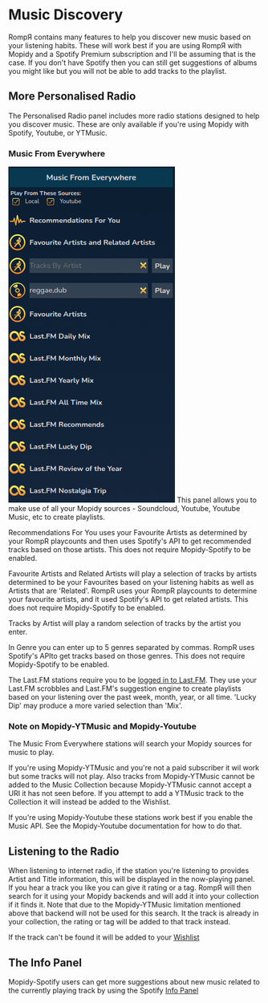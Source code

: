 # Music Discovery

RompЯ contains many features to help you discover new music based on your listening habits. These will work best if you are using RompЯ with Mopidy and a Spotify Premium subscription and I'll be assuming that is the case. If you don't have Spotify then you can still get suggestions of albums you might like but you will not be able to add tracks to the playlist.

## More Personalised Radio

The Personalised Radio panel includes more radio stations designed to help you discover music. These are only available if you're using Mopidy
with Spotify, Youtube, or YTMusic.

### Music From Everywhere

![](images/musicfromeverywhere.png)
This panel allows you to make use of all your Mopidy sources - Soundcloud, Youtube, Youtube Music, etc to create playlists.

Recommendations For You uses your Favourite Artists as determined by your RompR playcounts and then uses Spotify's API to get recommended tracks based on
those artists. This does not require Mopidy-Spotify to be enabled.

Favourite Artists and Related Artists will play a selection of tracks by artists determined to be your Favourites based on your listening habits as well as
Artists that are 'Related'. RompR uses your RompR playcounts to determine your favourite artists, and it used Spotify's API to get related artists.
This does not require Mopidy-Spotify to be enabled.

Tracks by Artist will play a random selection of tracks by the artist you enter.

In Genre you can enter up to 5 genres separated by commas. RompR uses Spotify's APIto get tracks based on those genres.
This does not require Mopidy-Spotify to be enabled.

The Last.FM stations require you to be [logged in to Last.FM](/RompR/LastFM).
They use your Last.FM scrobbles and Last.FM's suggestion engine to create playlists based on your listening over the past week, month, year, or all time.
'Lucky Dip' may produce a more varied selection than 'Mix'.

### Note on Mopidy-YTMusic and Mopidy-Youtube

The Music From Everywhere stations will search your Mopidy sources for music to play.

If you're using Mopidy-YTMusic and you're not a paid subscriber it wil work but some tracks will not play. Also tracks from
Mopidy-YTMusic cannot be added to the Music Collection because Mopidy-YTMusic cannot accept a URI it has not seen before. If you attempt to add a YTMusic track to the
Collection it will instead be added to the Wishlist.

If you're using Mopidy-Youtube these stations work best if you enable the Music API. See the Mopidy-Youtube documentation for how to do that.

## Listening to the Radio

When listening to internet radio, if the station you're listening to provides Artist and Title information, this will be displayed in the now-playing panel.
If you hear a track you like you can give it rating or a tag.
RompЯ will then search for it using your Mopidy backends and will add it into your collection if it finds it. Note that due to the Mopidy-YTMusic limitation
mentioned above that backend will not be used for this search.
It the track is already in your collection, the rating or tag will be added to that track instead.

If the track can't be found it will be added to your [Wishlist](/RompR/The-Wishlist)

## The Info Panel

Mopidy-Spotify users can get more suggestions about new music related to the currently playing track by using the Spotify [Info Panel](/RompR/The-Info-Panel)

